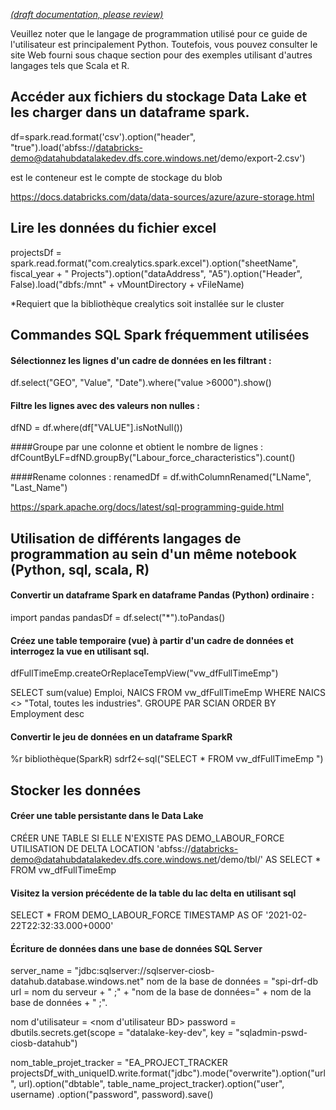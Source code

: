 [_metadata_: remarks]:- "Automatically translated with DeepL. From: /UserGuide/Data-Processing-using-Databricks---User-Guide.md"

[_(draft documentation, please review)_](/UserGuide/Data-Processing-using-Databricks---User-Guide.md)


Veuillez noter que le langage de programmation utilisé pour ce guide de l'utilisateur est principalement Python. Toutefois, vous pouvez consulter le site Web fourni sous chaque section pour des exemples utilisant d'autres langages tels que Scala et R.

## Accéder aux fichiers du stockage Data Lake et les charger dans un dataframe spark.

df=spark.read.format('csv').option("header", "true").load('abfss://databricks-demo@datahubdatalakedev.dfs.core.windows.net/demo/export-2.csv')

<databricks-demo> est le conteneur
<datahubdatalakedev> est le compte de stockage du blob

https://docs.databricks.com/data/data-sources/azure/azure-storage.html

## Lire les données du fichier excel
projectsDf = spark.read.format("com.crealytics.spark.excel").option("sheetName", fiscal_year + " Projects").option("dataAddress", "A5").option("Header", False).load("dbfs:/mnt" + vMountDirectory + vFileName)

*Requiert que la bibliothèque crealytics soit installée sur le cluster



## Commandes SQL Spark fréquemment utilisées

#### Sélectionnez les lignes d'un cadre de données en les filtrant :
df.select("GEO", "Value", "Date").where("value >6000").show()

#### Filtre les lignes avec des valeurs non nulles :
dfND = df.where(df["VALUE"].isNotNull())

####Groupe par une colonne et obtient le nombre de lignes :
dfCountByLF=dfND.groupBy("Labour_force_characteristics").count()

####Rename colonnes :
renamedDf = df.withColumnRenamed("LName", "Last_Name")

https://spark.apache.org/docs/latest/sql-programming-guide.html


## Utilisation de différents langages de programmation au sein d'un même notebook (Python, sql, scala, R)

#### Convertir un dataframe Spark en dataframe Pandas (Python) ordinaire :
import pandas
pandasDf = df.select("*").toPandas()

#### Créez une table temporaire (vue) à partir d'un cadre de données et interrogez la vue en utilisant sql.
dfFullTimeEmp.createOrReplaceTempView("vw_dfFullTimeEmp")

SELECT sum(value) Emploi, NAICS FROM vw_dfFullTimeEmp
WHERE NAICS <> "Total, toutes les industries".
GROUPE PAR SCIAN
ORDER BY Employment desc

#### Convertir le jeu de données en un dataframe SparkR
%r
bibliothèque(SparkR)
sdrf2<-sql("SELECT * FROM vw_dfFullTimeEmp ")


## Stocker les données

#### Créer une table persistante dans le Data Lake
CRÉER UNE TABLE SI ELLE N'EXISTE PAS DEMO_LABOUR_FORCE
UTILISATION DE DELTA
LOCATION 'abfss://databricks-demo@datahubdatalakedev.dfs.core.windows.net/demo/tbl/'
AS SELECT * FROM vw_dfFullTimeEmp

#### Visitez la version précédente de la table du lac delta en utilisant sql
SELECT * FROM DEMO_LABOUR_FORCE TIMESTAMP AS OF '2021-02-22T22:32:33.000+0000'

#### Écriture de données dans une base de données SQL Server
server_name = "jdbc:sqlserver://sqlserver-ciosb-datahub.database.windows.net"
nom de la base de données = "spi-drf-db
url = nom du serveur + " ;" + "nom de la base de données=" + nom de la base de données + " ;".

nom d'utilisateur = <nom d'utilisateur BD>
password = dbutils.secrets.get(scope = "datalake-key-dev", key = "sqladmin-pswd-ciosb-datahub")

nom_table_projet_tracker = "EA_PROJECT_TRACKER
projectsDf_with_uniqueID.write.format("jdbc").mode("overwrite").option("url", url).option("dbtable", table_name_project_tracker).option("user", username) .option("password", password).save()





